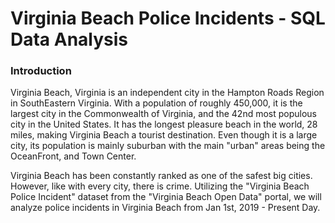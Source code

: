 # Virginia Beach Police Incidents - SQL Data Analysis

### Introduction

Virginia Beach, Virginia is an independent city in the Hampton Roads Region in SouthEastern Virginia. With a population of roughly 450,000, it is the largest city in the Commonwealth of Virginia, and the 42nd most populous
city in the United States. It has the longest pleasure beach in the world, 28 miles, making Virginia Beach a tourist destination. Even though it is a large city, its population is mainly suburban with the main "urban" areas being the OceanFront, and Town Center. 

Virginia Beach has been constantly ranked as one of the safest big cities. However, like with every city, there is crime. Utilizing the "Virginia Beach Police Incident" dataset from the "Virginia Beach Open Data" portal, we will analyze police incidents in Virginia Beach from Jan 1st, 2019 - Present Day.

